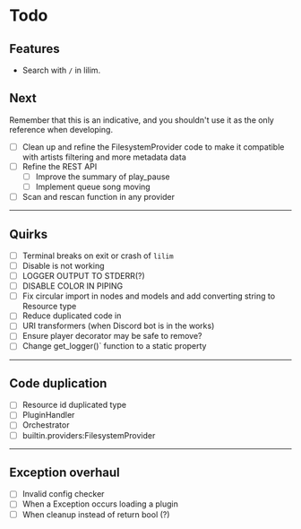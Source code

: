 # Todo

## Features
- Search with `/` in lilim.

## Next
Remember that this is an indicative, and you shouldn't use it as the only reference when developing.

- [ ] Clean up and refine the FilesystemProvider code to make it compatible with artists filtering and more metadata data
- [ ] Refine the REST API
  - [ ] Improve the summary of play_pause
  - [ ] Implement queue song moving
- [ ] Scan and rescan function in any provider

---

## Quirks
 - [ ] Terminal breaks on exit or crash of `lilim`
 - [ ] Disable is not working
 - [ ] LOGGER OUTPUT TO STDERR(?)
 - [ ] DISABLE COLOR IN PIPING
 - [ ] Fix circular import in nodes and models and add converting string to Resource type
 - [ ] Reduce duplicated code in
 - [ ] URI transformers (when Discord bot is in the works)
 - [ ] Ensure player decorator may be safe to remove?
 - [ ] Change get_logger()` function to a static property

---

## Code duplication
 - [ ] Resource id duplicated type
- [ ] PluginHandler
- [ ] Orchestrator
- [ ] builtin.providers:FilesystemProvider

---

## Exception overhaul
 - [ ] Invalid config checker
 - [ ] When a Exception occurs loading a plugin
 - [ ] When cleanup instead of return bool (?)
